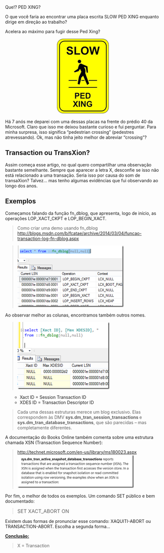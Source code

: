<a link='https://blogs.msdn.microsoft.com/fcatae/2014/02/11/que-ped-xing/'>Que!? PED XING?</a>
<p>O que você faria ao encontrar uma placa escrita SLOW PED XING enquanto dirige em direção ao trabalho? </p>  <p>Acelera ao máximo para fugir desse Ped Xing?</p>  <p align="center"><a href="images\2072.image_56AFDC12.png"><img title="image" style="border: 0px currentcolor" border="0" alt="image" src="images\2352.image_thumb_69F32362.png" width="171" height="244" /></a></p>  <p>Há 7 anós me deparei com uma dessas placas na frente do prédio 40 da Microsoft. Claro que isso me deixou bastante curioso e fui perguntar. Para minha surpresa, isso significa “pedestrian crossing” (pedestres atrevessando). Ok, mas não tinha jeito melhor de abreviar “crossing”?</p>    <h2>Transaction ou TransXion?</h2>  <p>Assim começa esse artigo, no qual quero compartilhar uma observação bastante semelhante. Sempre que aparecer a letra X, desconfie se isso não está relacionado a uma transação. Seria isso por causa do som de transaXion? Talvez… mas tenho algumas evidências que fui observando ao longo dos anos.</p>    <h2><strong>Exemplos</strong></h2>  <p>Começamos falando da função fn_dblog, que apresenta, logo de início, as operações LOP_XACT_CKPT e LOP_BEGIN_XACT.</p>  <blockquote>   <p>Como criar uma demo usando fn_dblog     <br /><a title="http://blogs.msdn.com/b/fcatae/archive/2014/03/04/funcao-transaction-log-fn-dblog.aspx" href="http://blogs.msdn.com/b/fcatae/archive/2014/03/04/funcao-transaction-log-fn-dblog.aspx">http://blogs.msdn.com/b/fcatae/archive/2014/03/04/funcao-transaction-log-fn-dblog.aspx</a></p> </blockquote>  <blockquote>   <p><a href="images\6406.image_22A05E21.png"><img title="image" border="0" alt="image" src="images\7140.image_thumb_525E06A0.png" width="345" height="200" /></a></p> </blockquote>  <p>Ao observar melhor as colunas, encontramos também outros nomes.</p>  <blockquote>   <p><a href="images\6813.image_63D0F829.png"><img title="image" border="0" alt="image" src="images\8422.image_thumb_15CB2965.png" width="299" height="218" /></a></p> </blockquote>  <ul>   <ul>     <li>Xact ID = Session Transaction ID</li>      <li>XDES ID = Transaction Descriptor ID</li>   </ul> </ul>  <blockquote>   <p>Cada uma dessas estruturas merece um blog exclusivo. Elas correspondem às DMV <strong>sys.dm_tran_session_transactions </strong>e <strong>sys.dm_tran_database_transactions</strong>, que são parecidas – mas completamente diferentes.</p> </blockquote>  <p>A documentação do Books Online também comenta sobre uma estrutura chamada XSN (Transaction Sequence Number):</p>  <blockquote>   <p><a title="http://technet.microsoft.com/en-us/library/ms180023.aspx" href="http://technet.microsoft.com/en-us/library/ms180023.aspx">http://technet.microsoft.com/en-us/library/ms180023.aspx</a>      <br /><a href="images\7801.image_208B116B.png"><img title="image" border="0" alt="image" src="images\3630.image_thumb_44B2FCAB.png" width="378" height="108" /></a></p> </blockquote>  <p>Por fim, o melhor de todos os exemplos. Um comando SET público e bem documentado:</p>  <blockquote>   <p><font size="3">SET XACT_ABORT ON</font></p> </blockquote>  <p>Existem duas formas de pronunciar esse comando: XAQUITI-ABORT ou TRANSACTION-ABORT. Escolha a segunda forma…</p>    <p><strong><u>Conclusão:</u></strong></p>  <blockquote>   <p>X = Transaction</p></blockquote>
